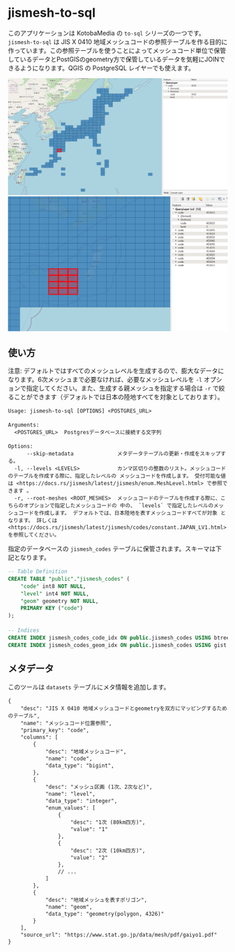 # jismesh-to-sql

このアプリケーションは KotobaMedia の `to-sql` シリーズの一つです。 `jismesh-to-sql` は JIS X 0410 地域メッシュコードの参照テーブルを作る目的に作っています。この参照テーブルを使うことによってメッシュコード単位で保管しているデータとPostGISのgeometry方で保管しているデータを気軽にJOINできるようになります。QGIS の PostgreSQL レイヤーでも使えます。

![QGIS Lv1](./images/qgis_lv1.png)
![QGIS Lv2](./images/qgis_lv2.png)

## 使い方

注意: デフォルトではすべてのメッシュレベルを生成するので、膨大なデータになります。6次メッシュまで必要なければ、必要なメッシュレベルを `-l` オプションで指定してください。また、生成する親メッシュを指定する場合は `-r` で絞ることができます（デフォルトでは日本の陸地すべてを対象としております）。

```
Usage: jismesh-to-sql [OPTIONS] <POSTGRES_URL>

Arguments:
  <POSTGRES_URL>  Postgresデータベースに接続する文字列

Options:
      --skip-metadata              メタデータテーブルの更新・作成をスキップする。
  -l, --levels <LEVELS>            カンマ区切りの整数のリスト。メッシュコードのテーブルを作成する際に、指定したレベルの メッシュコードを作成します。 受付可能な値は <https://docs.rs/jismesh/latest/jismesh/enum.MeshLevel.html> で参照できます 。
  -r, --root-meshes <ROOT_MESHES>  メッシュコードのテーブルを作成する際に、こちらのオプションで指定したメッシュコードの 中の、 `levels` で指定したレベルのメッシュコードを作成します。 デフォルトでは、日本陸地を表すメッシュコードすべてが対象 となります。 詳しくは <https://docs.rs/jismesh/latest/jismesh/codes/constant.JAPAN_LV1.html> を参照してください。
```

指定のデータベースの `jismesh_codes` テーブルに保管されます。スキーマは下記となります。

```sql
-- Table Definition
CREATE TABLE "public"."jismesh_codes" (
    "code" int8 NOT NULL,
    "level" int4 NOT NULL,
    "geom" geometry NOT NULL,
    PRIMARY KEY ("code")
);

-- Indices
CREATE INDEX jismesh_codes_code_idx ON public.jismesh_codes USING btree (code, level);
CREATE INDEX jismesh_codes_geom_idx ON public.jismesh_codes USING gist (geom);
```

## メタデータ

このツールは `datasets` テーブルにメタ情報を追加します。

```jsonc
{
    "desc": "JIS X 0410 地域メッシュコードとgeometryを双方にマッピングするためのテーブル",
    "name": "メッシュコード位置参照",
    "primary_key": "code",
    "columns": [
        {
            "desc": "地域メッシュコード",
            "name": "code",
            "data_type": "bigint",
        },
        {
            "desc": "メッシュ区画 (1次、2次など)",
            "name": "level",
            "data_type": "integer",
            "enum_values": [
                {
                    "desc": "1次 (80km四方)",
                    "value": "1"
                },
                {
                    "desc": "2次 (10km四方)",
                    "value": "2"
                },
                // ...
            ]
        },
        {
            "desc": "地域メッシュを表すポリゴン",
            "name": "geom",
            "data_type": "geometry(polygon, 4326)"
        }
    ],
    "source_url": "https://www.stat.go.jp/data/mesh/pdf/gaiyo1.pdf"
}
```
